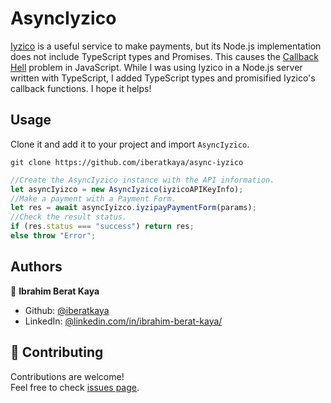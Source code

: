 # AsyncIyzico

[Iyzico](https://iyzico.com) is a useful service to make payments, but its Node.js implementation does not include TypeScript types and Promises. This causes the [Callback Hell](http://callbackhell.com/) problem in JavaScript. While I was using Iyzico in a Node.js server written with TypeScript, I added TypeScript types and promisified Iyzico's callback functions. I hope it helps!

## Usage

Clone it and add it to your project and import `AsyncIyzico`.

```console
git clone https://github.com/iberatkaya/async-iyzico
```

```javascript
//Create the AsyncIyzico instance with the API information.
let asyncIyizco = new AsyncIyzico(iyzicoAPIKeyInfo);
//Make a payment with a Payment Form.
let res = await asyncIyizco.iyzipayPaymentForm(params);
//Check the result status.
if (res.status === "success") return res;
else throw "Error";
```

## Authors

👤 **Ibrahim Berat Kaya**

- Github: [@iberatkaya](https://github.com/iberatkaya)
- LinkedIn: [@linkedin.com/in/ibrahim-berat-kaya/](https://linkedin.com/in/ibrahim-berat-kaya/)

## 🤝 Contributing

Contributions are welcome!<br />Feel free to check [issues page](https://github.com/iberatkaya/iyzico-node-types/issues).
